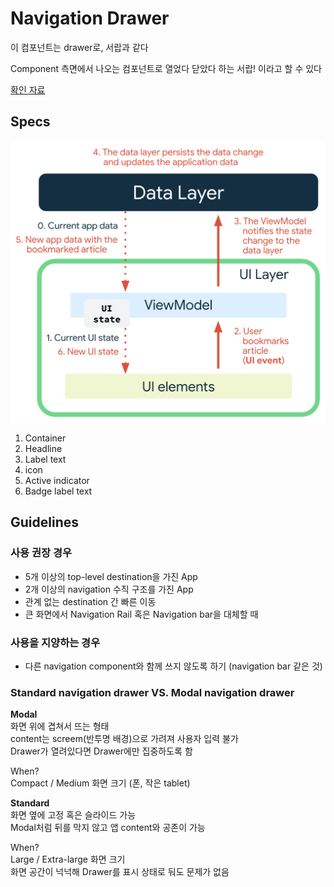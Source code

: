 # Navigation Drawer
이 컴포넌트는 drawer로, 서랍과 같다

Component 측면에서 나오는 컴포넌트로 열었다 닫았다 하는 서랍! 이라고 할 수 있다

[확인 자료](https://m3.material.io/components/navigation-drawer/overview)

## Specs
![alt text](image-2.png)
1. Container 
2. Headline
3. Label text
4. icon
5. Active indicator
6. Badge label text

## Guidelines
### 사용 권장 경우
+ 5개 이상의 top-level destination을 가진 App
+ 2개 이상의 navigation 수직 구조를 가진 App
+ 관계 없는 destination 간 빠른 이동
+ 큰 화면에서 Navigation Rail 혹은 Navigation bar을 대체할 때

### 사용을 지양하는 경우
+ 다른 navigation component와 함께 쓰지 않도록 하기 (navigation bar 같은 것)

### Standard navigation drawer VS. Modal navigation drawer

**Modal**   
화면 위에 겹쳐서 뜨는 형태      
content는 screem(반투명 배경)으로 가려져 사용자 입력 불가       
Drawer가 열려있다면 Drawer에만 집중하도록 함        

When?       
Compact / Medium 화면 크기 (폰, 작은 tablet)

**Standard**       
화면 옆에 고정 혹은 슬라이드 가능       
Modal처럼 뒤를 막지 않고 앱 content와 공존이 가능       

When?   
Large / Extra-large 화면 크기       
화면 공간이 넉넉해 Drawer를 표시 상태로 둬도 문제가 없음